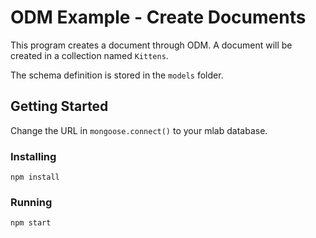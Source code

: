 # ODM Example - Create Documents
This program creates a document through ODM.  A document will be created in a collection named `Kittens`.

The schema definition is stored in the `models` folder.

## Getting Started
Change the URL in `mongoose.connect()` to your mlab database.

### Installing
```
npm install
```
### Running
```
npm start
```

